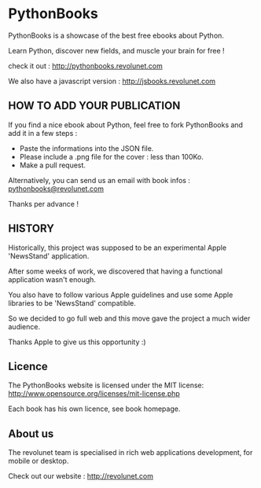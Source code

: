 # PythonBooks

PythonBooks is a showcase of the best free ebooks about Python.

Learn Python, discover new fields, and muscle your brain for free !

check it out : http://pythonbooks.revolunet.com

We also have a javascript version : http://jsbooks.revolunet.com


## HOW TO ADD YOUR PUBLICATION

If you find a nice ebook about Python, feel free to fork PythonBooks and add it in a few steps :

- Paste the informations into the JSON file.
- Please include a .png file for the cover : less than 100Ko.
- Make a pull request.

Alternatively, you can send us an email with book infos : pythonbooks@revolunet.com

Thanks per advance !


## HISTORY

Historically, this project was supposed to be an experimental Apple 'NewsStand' application.

After some weeks of work, we discovered that having a functional application wasn't enough.

You also have to follow various Apple guidelines and use some Apple libraries to be 'NewsStand' compatible.

So we decided to go full web and this move gave the project a much wider audience.

Thanks Apple to give us this opportunity :)


## Licence

The PythonBooks website is licensed under the MIT license: http://www.opensource.org/licenses/mit-license.php

Each book has his own licence, see book homepage.

## About us

The revolunet team is specialised in rich web applications development, for mobile or desktop. 

Check out our website : http://revolunet.com
